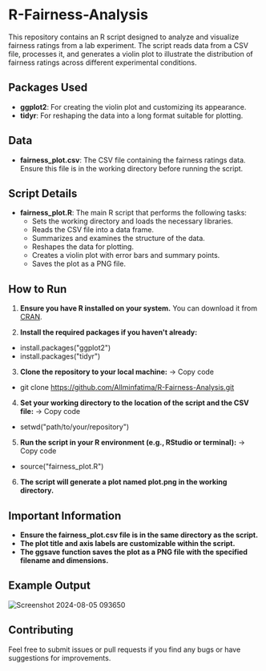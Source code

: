 # R-Fairness-Analysis

This repository contains an R script designed to analyze and visualize fairness ratings from a lab experiment. The script reads data from a CSV file, processes it, and generates a violin plot to illustrate the distribution of fairness ratings across different experimental conditions.

## Packages Used

- **ggplot2**: For creating the violin plot and customizing its appearance.
- **tidyr**: For reshaping the data into a long format suitable for plotting.

## Data

- **fairness_plot.csv**: The CSV file containing the fairness ratings data. Ensure this file is in the working directory before running the script.

## Script Details

- **fairness_plot.R**:  The main R script that performs the following tasks:
  - Sets the working directory and loads the necessary libraries.
  - Reads the CSV file into a data frame.
  - Summarizes and examines the structure of the data.
  - Reshapes the data for plotting.
  - Creates a violin plot with error bars and summary points.
  - Saves the plot as a PNG file.

## How to Run

1. **Ensure you have R installed on your system.** You can download it from [CRAN](https://cran.r-project.org/).

2. **Install the required packages if you haven't already:**
  - install.packages("ggplot2")
  - install.packages("tidyr")

3. **Clone the repository to your local machine:**
-> Copy code
- git clone https://github.com/Allminfatima/R-Fairness-Analysis.git
4. **Set your working directory to the location of the script and the CSV file:**
-> Copy code
- setwd("path/to/your/repository")
5. **Run the script in your R environment (e.g., RStudio or terminal):**
-> Copy code
- source("fairness_plot.R")
6. **The script will generate a plot named plot.png in the working directory.**

## Important Information
- **Ensure the fairness_plot.csv file is in the same directory as the script.**
- **The plot title and axis labels are customizable within the script.**
- **The ggsave function saves the plot as a PNG file with the specified filename and dimensions.**
   
## Example Output
![Screenshot 2024-08-05 093650](https://github.com/user-attachments/assets/007927e9-3b2f-4c16-b368-82a059955e14)

## Contributing
Feel free to submit issues or pull requests if you find any bugs or have suggestions for improvements.

